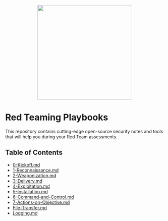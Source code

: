 <p align="center">
  <img width="300" height="300" src="https://github.com/0xsyr0/Red-Team-Playbooks/blob/main/files/red-team.png">
</p>

# Red Teaming Playbooks

This repository contains cutting-edge open-source security notes and tools that will help you during your Red Team assessments.

## Table of Contents
- [0-Kickoff.md](#0-Kickoff.md)
- [1-Reconnaissance.md](#1-Reconnaissance.md)
- [2-Weaponization.md](#2-Weaponization.md)
- [3-Delivery.md](#3-Delivery.md)
- [4-Exploitation.md](#4-Exploitation.md)
- [5-Installation.md](#5-Installation.md)
- [6-Command-and-Control.md](#6-Command-and-Control.md)
- [7-Actions-on-Objective.md](#7-Actions-on-Objective.md)
- [File-Transfer.md](#File-Transfer.md)
- [Logging.md](#Logging.md)
